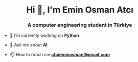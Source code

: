 <h1 align="center">Hi 👋, I'm Emin Osman Atcı</h1>
<h3 align="center">A computer engineering student in Türkiye</h3>

- 🔭 I’m currently working on **Python**

- 💬 Ask me about **AI**

- 📫 How to reach me **atcieminosman@gmail.com**


